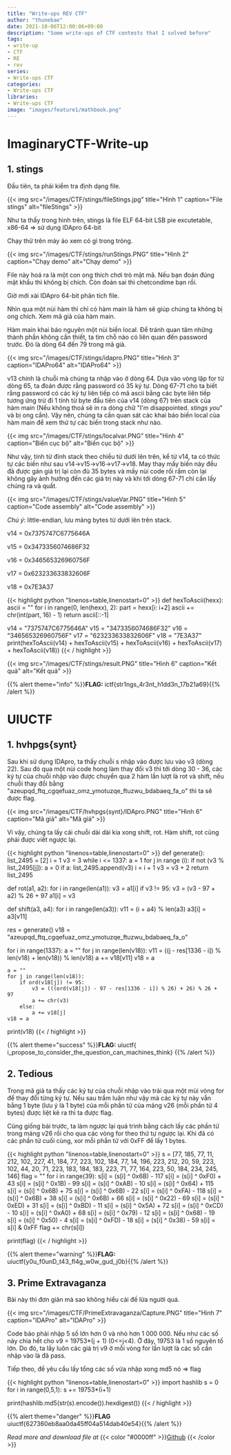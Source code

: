 ```yaml
---
title: "Write-ups REV CTF"
author: "thunebae"
date: 2021-10-06T12:00:06+09:00
description: "Some write-ups of CTF contests that I solved before"
tags:
- write-up
- CTF
- RE
- rev
series:
- Write-ups CTF
categories:
- Write-ups CTF
libraries:
- Write-ups CTF
image: "images/feature1/mathbook.png"
---
```

# ImaginaryCTF-Write-up
## 1. stings
Đầu tiên, ta phải kiểm tra định dạng file.

{{< img src="/images/CTF/stings/fileStings.jpg" title="Hình 1" caption="File stings" alt="fileStings" >}}

Như ta thấy trong hình trên, stings là file ELF 64-bit LSB pie excutetable, x86-64 => sử dụng IDApro 64-bit

Chạy thử trên máy ảo xem có gì trong trỏng.

{{< img src="/images/CTF/stings/runStings.PNG" title="Hình 2" caption="Chạy demo" alt="Chạy demo" >}}

File này hoá ra là một con ong thích chơi trò mật mã. Nếu bạn đoán đúng mật khẩu thì không bị chích. Còn đoán sai thì chetcondime bạn rồi.

Giờ mới xài IDApro 64-bit phân tích file.

Nhìn qua một nùi hàm thì chỉ có hàm main là hàm sẽ giúp chúng ta không bị ong chích. Xem mã giả của hàm main.

Hàm main khai báo nguyên một nùi biến local. Để tránh quan tâm những thành phần không cần thiết, ta tìm chỗ nào có liên quan đến password trước. Đó là dòng 64 đến 79 trong mã giả.

{{< img src="/images/CTF/stings/idapro.PNG" title="Hình 3" caption="IDAPro64" alt="IDAPro64" >}}

v13 chính là chuỗi mà chúng ta nhập vào ở dòng 64. Dựa vào vòng lặp for từ dòng 65, ta đoán được rằng password có 35 ký tự. Dòng 67-71 cho ta biết rằng password có các ký tự liên tiếp có mã ascii bằng các byte liên tiếp tương ứng trừ đi 1 tính từ byte đầu tiên của v14 (dòng 67) trên stack của hàm main (Nếu không thoả sẽ in ra dòng chữ "I'm disappointed. *stings you*" và bị ong cắn). Vậy nên, chúng ta cần quan sát các khai báo biến local của hàm main để xem thứ tự các biến trong stack như nào.

{{< img src="/images/CTF/stings/localvar.PNG" title="Hình 4" caption="Biến cục bộ" alt="Biến cục bộ" >}}

Như vậy, tính từ đỉnh stack theo chiều từ dưới lên trên, kể từ v14, ta có thức tự các biến như sau v14->v15->v16->v17->v18. May thay mấy biến này đều đã được gán giá trị lại còn đủ 35 bytes và mấy nùi code rối rắm còn lại không gây ảnh hưởng đến các giá trị này và khi tới dòng 67-71 chỉ cần lấy chúng ra và quất.

{{< img src="/images/CTF/stings/valueVar.PNG" title="Hình 5" caption="Code assembly" alt="Code assembly" >}}

*Chú ý*: little-endian, lưu mảng bytes từ dưới lên trên stack.

v14 = 0x7375747C6775646A

v15 = 0x3473356074686F32

v16 = 0x346565326960756F

v17 = 0x623233633832606F

v18 = 0x7E3A37

{{< highlight python "linenos=table,linenostart=0" >}}
def hexToAscii(hexx):
    ascii = ""
    for i in range(0, len(hexx), 2):
        part = hexx[i: i+2]
        ascii += chr(int(part, 16) - 1)
    return ascii[::-1]

v14 = "7375747C6775646A"
v15 = "3473356074686F32"
v16 = "346565326960756F"
v17 = "623233633832606F"
v18 = "7E3A37"
print(hexToAscii(v14) + hexToAscii(v15) + hexToAscii(v16) + hexToAscii(v17) + hexToAscii(v18))
{{< / highlight >}}

{{< img src="/images/CTF/stings/result.PNG" title="Hình 6" caption="Kết quả" alt="Kết quả" >}}

{{% alert theme="info" %}}**FLAG:** ictf{str1ngs_4r3nt_h1dd3n_17b21a69}{{% /alert %}}

# UIUCTF
## 1. hvhpgs{synt}
Sau khi sử dụng IDApro, ta thấy chuỗi s nhập vào được lưu vào v3 (dòng 22). Sau đó qua một nùi code hong làm thay đổi v3 thì tới dòng 30 - 36, các ký tự của chuỗi nhập vào được chuyển qua 2 hàm lần lượt là rot và shift, nếu chuỗi thay đổi bằng "azeupqd_ftq_cgqefuaz_omz_ymotuzqe_ftuzwu_bdabaeq_fa_o" thì ta sẽ được flag.

{{< img src="/images/CTF/hvhpgs{synt}/IDApro.PNG" title="Hình 6" caption="Mã giả" alt="Mã giả" >}}


Vì vậy, chúng ta lấy cái chuỗi dài dài kia xong shift, rot. Hàm shift, rot cũng phải được viết ngược lại.

{{< highlight python "linenos=table,linenostart=0" >}}
def generate():
    list_2495 = [2]
    i = 1
    v3 = 3
    while i <= 1337:
        a = 1
        for j in range (i):
            if not (v3 % list_2495[j]):
                a = 0
        if a:
            list_2495.append(v3)
            i = i + 1
        v3 = v3 + 2
    return list_2495

def rot(a1, a2):
    for i in range(len(a1)):
        v3 = a1[i]
        if v3 != 95:
            v3 = (v3 - 97 + a2) % 26 + 97
        a1[i] = v3
        
def shift(a3, a4):
    for i in range(len(a3)):
        v11 = (i + a4) % len(a3)
        a3[i] = a3[v11]


res = generate()
v18 = "azeupqd_ftq_cgqefuaz_omz_ymotuzqe_ftuzwu_bdabaeq_fa_o"

for i in range(1337):
    a = ""
    for j in range(len(v18)):
        v11 = ((j - res[1336 - i]) % len(v18) + len(v18)) % len(v18)
        a += v18[v11]
    v18 = a    
    
    a = ""
    for j in range(len(v18)):
        if ord(v18[j]) != 95:
            v3 = (((ord(v18[j]) - 97 - res[1336 - i]) % 26) + 26) % 26 + 97 
            a += chr(v3)
        else:
            a += v18[j]
    v18 = a          
        

print(v18)
{{< / highlight >}}

{{% alert theme="success" %}}**FLAG:** uiuctf{ i_propose_to_consider_the_question_can_machines_think} {{% /alert %}}

## 2. Tedious
Trong mã giả ta thấy các ký tự của chuỗi nhập vào trải qua một mùi vòng for để thay đổi từng ký tự. Nếu sau trầm luân như vậy mà các ký tự này vẫn bằng 1 byte (lưu ý là 1 byte) của mỗi phần tử của mảng v26 (mỗi phần tử 4 bytes) được liệt kê ra thì ta được flag.

Cũng giống bài trước, ta làm ngược lại quá trình bằng cách lấy các phần tử trong mảng v26 rồi cho qua các vòng for theo thứ tự ngược lại. Khi đã có các phần tử cuối cùng, xor mỗi phần tử với 0xFF để lấy 1 bytes.

{{< highlight python "linenos=table,linenostart=0" >}}
s = [77, 185, 77, 11, 212, 102, 227, 41, 184, 77, 223, 102, 184, 77, 14, 196, 223, 212, 20, 59, 223, 102, 44, 20, 71, 223, 183, 184, 183, 223, 71, 77, 164, 223, 50, 184, 234, 245, 146]
flag = ""
for i in range(39):
    s[i] = (s[i] ^ 0x6B) - 117
    s[i] = (s[i] ^ 0xF0) + 43
    s[i] = (s[i] ^ 0x1B) - 99
    s[i] = (s[i] ^ 0xAB) - 10
    s[i] = (s[i] ^ 0x64) + 115
    s[i] = (s[i] ^ 0x6B) + 75
    s[i] = (s[i] ^ 0x6B) - 22
    s[i] = (s[i] ^ 0xFA) - 118
    s[i] = (s[i] ^ 0x6B) + 38
    s[i] = (s[i] ^ 0x6B) + 66
    s[i] = (s[i] ^ 0x22) - 69
    s[i] = (s[i] ^ 0xED) + 31
    s[i] = (s[i] ^ 0xBD) - 11
    s[i] = (s[i] ^ 0x5A) + 72
    s[i] = (s[i] ^ 0xCD) - 10
    s[i] = (s[i] ^ 0xA0) + 68
    s[i] = (s[i] ^ 0x79) - 12
    s[i] = (s[i] ^ 0x68) - 19
    s[i] = (s[i] ^ 0x50) - 4
    s[i] = (s[i] ^ 0xFD) - 18
    s[i] = (s[i] ^ 0x38) - 59
    s[i] = s[i] & 0xFF
    flag += chr(s[i])

print(flag)
{{< / highlight >}}

{{% alert theme="warning" %}}**FLAG:** uiuctf{y0u_f0unD_t43_fl4g_w0w_gud_j0b}{{% /alert %}}

## 3. Prime Extravaganza
Bài này thì đơn giản mà sao không hiểu cái đề lừa người quá. 

{{< img src="/images/CTF/PrimeExtravaganza/Capture.PNG" title="Hình 7" caption="IDAPro" alt="IDAPro" >}}

Code bảo phải nhập 5 số lớn hơn 0 và nhỏ hơn 1 000 000. Nếu như các số này chia hết cho v9 = 19753*(j + 1) (0<=j<4). Ở đây, 19753 là 1 số nguyên tố lớn. Do đó, ta lấy luôn các giá trị v9 ở mỗi vòng for lần lượt là các số cần nhập vào là đã pass. 

Tiếp theo, đề yêu cẩu lấy tổng các số vừa nhập xong md5 nó => flag

{{< highlight python "linenos=table,linenostart=0" >}}
import hashlib
s = 0
for i in range(0,5,1):
    s += 19753*(i+1)

print(hashlib.md5(str(s).encode()).hexdigest())
{{< / highlight >}}

{{% alert theme="danger" %}}**FLAG** uiuctf{627360eb8aa0da45ff04a514dab40e54}{{% /alert %}}


*Read more and download file at* {{< color "#0000ff" >}}<a href="https://github.com/thunebae/Write-up-RE" title="Github">Github</a>
{{< /color >}}
